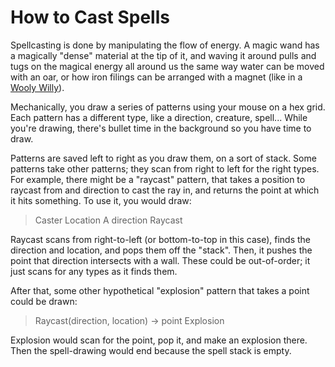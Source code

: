 # How to Cast Spells

Spellcasting is done by manipulating the flow of energy. A magic wand has a magically "dense"
material at the tip of it, and waving it around pulls and tugs on the magical energy all around us
the same way water can be moved with an oar, or how iron filings can be arranged with a magnet 
(like in a [Wooly Willy](https://www.playmonster.com/product/original-wooly-willy/)).

Mechanically, you draw a series of patterns using your mouse on a hex grid. Each pattern has a different
type, like a direction, creature, spell... While you're drawing, there's bullet time in the background
so you have time to draw.

Patterns are saved left to right as you draw them, on a sort of stack. Some patterns take other patterns; they scan from
right to left for the right types. For example, there might be a "raycast" pattern, that takes a position
to raycast from and direction to cast the ray in, and returns the point at which it hits something. To use it,
you would draw:

> Caster Location
> A direction
> Raycast

Raycast scans from right-to-left (or bottom-to-top in this case), finds the direction and location,
and pops them off the "stack". Then, it pushes the point that direction intersects with a wall.
These could be out-of-order; it just scans for any types as it finds them.

After that, some other hypothetical "explosion" pattern that takes a point could be drawn:

> Raycast(direction, location) -> point
> Explosion

Explosion would scan for the point, pop it, and make an explosion there. Then the spell-drawing would end
because the spell stack is empty.
